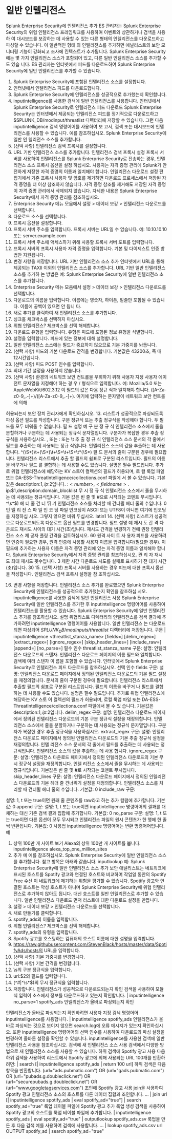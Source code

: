 # 일반 인텔리전스

Splunk Enterprise Security에 인텔리전스 추가
ES 관리자는 Splunk Enterprise Security의 위협 인텔리전스 프레임워크를 사용하여 이벤트와 상관하거나 검색을 사용하
여 대시보드를 보강하는 데 사용할 수 있는 다른 형태의 인텔리전스를 다운로드하고 파싱할 수 있습니다. 이 일반적인 형태
의 인텔리전스를 추가하면 애널리스트의 보안 모니터링 기능이 강화되고 조사에 컨텍스트가 추가됩니다.
Splunk Enterprise Security에는 몇 가지 인텔리전스 소스가 포함되어 있고, 다른 일반 인텔리전스 소스를 추가할 수도 있습
니다.
ES 관리자는 인터넷에서 피드를 다운로드하여 Splunk Enterprise Security에 일반 인텔리전스를 추가할 수 있습니다.
1. Splunk Enterprise Security에 포함된 인텔리전스 소스를 설정합니다.
2. 인터넷에서 인텔리전스 피드를 다운로드합니다.
3. Splunk Enterprise Security에 인텔리전스를 성공적으로 추가했는지 확인합니다.
4. inputintelligence를 사용한 검색에 일반 인텔리전스를 사용합니다.
인터넷에서 Splunk Enterprise Security로 인텔리전스 피드 다운로드
Splunk Enterprise Security는 인터넷에서 제공되는 인텔리전스 피드를 정기적으로 다운로드하고
$SPLUNK_DB/modinput/threatlist 디렉터리에 저장할 수 있습니다. 그런 다음 inputintelligence 검색 명령어어를 사용하여 보
고서, 검색 또는 대시보드에 인텔리전스를 사용할 수 있습니다. 예를 참조하십시오. Splunk Enterprise Security에 일반 인
텔리전스 소스를 추가합니다.
1. (선택 사항) 인텔리전스 검색 프록시를 설정합니다.
2. URL 기반 인텔리전스 소스를 추가합니다.
인텔리전스 검색 프록시 설정
프록시 서버를 사용하여 인텔리전스를 Splunk Enterprise Security로 전송하는 경우, 인텔리전스 소스 프록시 옵션을 설정
하십시오.
사용자는 자격 증명 관리에 Splunk가 안전하게 저장한 자격 증명의 이름과 일치해야 합니다. 인텔리전스 다운로드 설정 편
집기에서 기존 프록시 사용자 및 암호를 제거하면 다운로드 프로세스에서 저장된 자격 증명을 더 이상 참조하지 않습니다.
자격 증명 참조를 제거해도 저장된 자격 증명이 자격 증명 관리에서 삭제되지 않습니다. 자세한 내용은 Splunk Enterprise
Security에서 자격 증명 관리를 참조하십시오.
1. Enterprise Security 메뉴 모음에서 설정 > 데이터 보강 > 인텔리전스 다운로드를 선택합니다.
2. 다운로드 소스를 선택합니다.
3. 프록시 옵션을 설정합니다.
1. 프록시 서버 주소를 입력합니다. 프록시 서버는 URL일 수 없습니다. 예: 10.10.10.10 또는 server.example.com
2. 프록시 서버 주소에 액세스하기 위해 사용할 프록시 서버 포트를 입력합니다.
3. 프록시 서버의 프록시 사용자 자격 증명을 입력합니다. 기본 및 다이제스트 인증 방법만 지원됩니다.
4. 변경 사항을 저장합니다.
URL 기반 인텔리전스 소스 추가
인터넷에서 URL을 통해 제공되는 TAXII 이외의 인텔리전스 소스를 추가합니다. URL 기반 일반 인텔리전스 소스를 추가하
는 방법은 예: Splunk Enterprise Security에 일반 인텔리전스 소스를 추가합니다.
1. Enterprise Security 메뉴 모음에서 설정 > 데이터 보강 > 인텔리전스 다운로드를 선택합니다.
2. 다운로드의 이름을 입력합니다. 이름에는 영숫자, 하이픈, 밑줄만 포함될 수 있습니다. 이름에 공백이 있으면 안 됩니
다.
3. 새로 추가를 클릭하여 새 인텔리전스 소스를 추가합니다.
4. 싱크홀 체크박스를 선택하지 마십시오.
5. 위협 인텔리전스? 체크박스를 선택 해제합니다.
6. 다운로드 유형을 입력합니다. 유형은 피드에 포함된 정보 유형을 식별합니다.
7. 설명을 입력합니다. 피드에 있는 정보에 대해 설명합니다.
8. 일반 인텔리전스 소스에는 필드가 중요하지 않으므로 기본 가중치를 놔둡니다.
9. (선택 사항) 피드의 기본 다운로드 간격을 변경합니다. 기본값은 43200초, 즉 매 12시간입니다.
10. (선택 사항) 피드 POST 인수를 입력합니다.
11. 최대 기간 설정을 사용하지 않습니다.
12. (선택 사항) 환경의 네트워크 보안 컨트롤을 우회하기 위해 사용자 지정 사용자 에이전트 문자열을 지정해야 하는 경
우 <user-agent>/<version> 형식으로 입력합니다. 예: Mozilla/5.0 또는 AppleWebKit/602.3.12 이 필드의 값은 다음 정규
식과 일치해야 합니다. ([A-Za-z0-9_.-]+)/([A-Za-z0-9_.-]+). 여기에 입력하는 문자열이 네트워크 보안 컨트롤에 의해

허용되는지 보안 장치 관리자에게 확인하십시오.
13. 리스트가 성공적으로 파싱되도록 파싱 옵션 필드를 작성합니다. 구분 정규식 또는 추출 정규식을 작성해야 합니다. 두
필드를 모두 비워둘 수 없습니다.
필
드
설명 예
구
분
정
규
식
인텔리전스 소스에서 줄을 분할하거나 구분하는 데 사용되는 정규식
문자열입니다. 구분자가 복잡한 경우 추출 정규식을 사용하십시오. , 또는 : 또는 \t
추
출
정
규
식
인텔리전스 소스 문서의 각 줄에서 필드를 추출하는 데 사용되는 정규
식입니다. 인텔리전스 소스의 값을 추출하는 데 사용합니다. ^(\S+)\t+(\S+)\t+\S+\t+\S+\t*(\S*)
필
드
문서의 줄이 구분된 경우에 필요합니다. 인텔리전스 리스트에서 추출
할 필드의 쉼표로 구분된 리스트입니다. 필드의 이름을 바꾸거나 필드
를 결합하는 데 사용할 수도 있습니다. 설명은 필수 필드입니다. 추가로
위협 인텔리전스에 해당하는 KV 스토어 컬렉션의 필드가 허용되며, 로
컬 룩업 파일 또는 DA-ESS-ThreatIntelligence/collections.conf 파일에
서 볼 수 있습니다. 기본값은 description:$1,ip:$2입니다.
<fieldname>:$<number>,<field
name>.$<number>
ip:$1,description:domain_blocklist
무
시
정
규
식
인텔리전스 소스에서 줄을 무시하는 데 사용되는 정규식입니다. 기본
값은 빈 줄 및 #으로 시작되는 코멘트 무시입니다. ^\s*$)
헤
더
줄
건
너
뛰
기
인텔리전스 소스를 처리할 때 건너뛸 헤더 줄의 수입니다. 0
인
텔
리
전
스
파
일
인
코
딩
파일 인코딩이 ASCII 또는 UTF8이 아니면 여기에 인코딩을 지정하십
시오. 그렇지 않으면 비워 두십시오.
latin1
14. (선택 사항) 리스트가 성공적으로 다운로드되도록 다운로드 옵션 필드를 변경합니다.
필드 설명 예
재시
도 간
격
다운로드 재시도 사이의 대기 시간(초)입니다. 재시도 간격을 변경하기 전에 권장 인텔리전스 소스 제
공자 폴링 간격을 검토하십시오.
60
원격
사이
트 사
용자
피드를 사용하려면 인증이 필요한 경우, 원격 인증에 사용할 사용자 이름을 입력합니다(필요한 경우).
이 필드에 추가하는 사용자 이름은 자격 증명 관리에 있는 자격 증명 이름과 일치해야 합니다. Splunk
Enterprise Security에서 자격 증명 관리를 참조하십시오.
관
리
자
재시
도 최대 재시도 횟수입니다. 3
제한
시간
다운로드 시도를 실패로 표시하기 전 대기 시간(초)입니다. 30
15. (선택 사항) 프록시 서버를 사용하는 경우 피드에 대한 프록시 옵션을 작성합니다. 인텔리전스 검색 프록시 설정을 참
조하십시오.

16. 변경 사항을 저장합니다.
인텔리전스 소스 추가를 완료했으면 Splunk Enterprise Security에 인텔리전스를 성공적으로 추가했는지 확인을 참조하십
시오.
inputintelligence를 사용한 검색에 일반 인텔리전스 사용
Splunk Enterprise Security에 일반 인텔리전스를 추가한 후 inputintelligence 명령어어를 사용하여 인텔리전스를 활용할
수 있습니다. Splunk Enterprise Security에 일반 인텔리전스 추가를 참조하십시오.
설명
위협리스트 디렉터리의 인텔리전스를 검색 결과에 추가하려면 inputintelligence 명령어어를 사용합니다. 일반 인텔리전스
는 다운로드되면 파싱되어 $SPLUNK_DB/modinputs/threatlist$ 디렉터리에 저장됩니다.
구문
| inputintelligence <threatlist_stanza_name> [fields=<string>] [delim_regex=<string>] [extract_regex=<string>]
[ignore_regex=<string>] [skip_header_lines=<int>] [include_raw=<bool>] [append=<bool>] [no_parse=<bool>]
필수 인수
threatlist_stanza_name
구문: <string>
설명: 인텔리전스 다운로드의 스탠자. 인텔리전스 다운로드 페이지의 이름 필드와 일치합니다. 검색에 여러 스탠자 이
름을 포함할 수 있습니다. 인터넷에서 Splunk Enterprise Security로 인텔리전스 피드 다운로드를 참조하십시오.
선택 인수
fields
구문: <string>
설명: 인텔리전스 다운로드 페이지에서 정의된 인텔리전스 다운로드의 기본 필드 설정을 재정의합니다. 문서의 줄이
구분된 경우에 필요합니다. 인텔리전스 리스트에서 추출할 필드의 쉼표로 구분된 리스트입니다. 필드의 이름을 바꾸거
나 필드를 결합하는 데 사용할 수도 있습니다. 설명은 필수 필드입니다. 추가로 위협 인텔리전스에 해당하는 KV 스토
어 컬렉션의 필드가 허용되며, 로컬 룩업 파일 또는 DA-ESS-ThreatIntelligence/collections.conf 파일에서 볼 수 있
습니다. 기본값은 description:$1,ip:$2입니다.
delim_regex
구문: <string>
설명: 인텔리전스 다운로드 페이지에서 정의된 인텔리전스 다운로드의 기본 구분 정규식 설정을 재정의합니다. 인텔
리전스 소스에서 줄을 분할하거나 구분하는 데 사용되는 정규식 문자열입니다. 구분자가 복잡한 경우 추출 정규식을
사용하십시오.
extract_regex
구문: <string>
설명: 인텔리전스 다운로드 페이지에서 정의된 인텔리전스 다운로드의 기본 추출 정규식 설정을 재정의합니다. 인텔
리전스 소스 문서의 각 줄에서 필드를 추출하는 데 사용되는 정규식입니다. 인텔리전스 소스의 값을 추출하는 데 사용
합니다.
ignore_regex
구문: <string>
설명: 인텔리전스 다운로드 페이지에서 정의된 인텔리전스 다운로드의 기본 무시 정규식 설정을 재정의합니다. 인텔
리전스 소스에서 줄을 무시하는 데 사용되는 정규식입니다. 기본값은 빈 줄 및 #로 시작되는 코멘트 무시입니다.
skip_header_lines
구문: <int>
설명: 인텔리전스 다운로드 페이지에서 정의된 인텔리전스 다운로드의 기본 헤더 줄 건너뛰기 설정을 재정의합니다.
인텔리전스 소스를 처리할 때 건너뛸 헤더 줄의 수입니다.
기본값: 0
include_raw
구문: <bool>

설명: 1, t 또는 true이면 원래 줄 콘텐츠를 raw라고 하는 추가 컬럼에 추가합니다.
기본값: 0
append
구문: <bool>
설명: 1, t 또는 true이면 inputintelligence 명령어어의 결과를 대체하는 대신 기존 검색 결과 집합에 추가합니다.
기본값: 0
no_parse
구문: <bool>
설명: 1, t 또는 true이면 다른 옵션이 모두 무시되고 인텔리전스 파일의 원시 콘텐츠가 한 행에 한 줄씩 반환됩니다.
기본값: 0
사용법
inputintelligence 명령어어는 변환 명령어어입니다.
예
1. 상위 100만 개 사이트 보기
Alexa의 상위 100만 개 사이트를 봅니다.
inputintelligence alexa_top_one_million_sites
2. 추가 예
예를 참조하십시오. Splunk Enterprise Security에 일반 인텔리전스 소스를 추가합니다.
참고 항목은 아래와 같습니다.
inputlookup
예: Splunk Enterprise Security에 일반 인텔리전스 소스 추가
보안 애널리스트는 네트워크에 표시된 호스트를 Spotify 광고와 연결된 호스트와 비교하여 작업일 동안의 Spotify Free 수신
이 네트워크에 제기하는 위험을 평가할 수 있습니다. Spotify 광고와 연결된 호스트는 악성 호스트가 아니며 Splunk
Enterprise Security에 위협 인텔리전스로 추가하지 않아도 됩니다. 대신 호스트를 일반 인텔리전스로 추가할 수 있습니다.
일반 인텔리전스 다운로드
먼저 리스트에 대한 다운로드 설정을 만듭니다.
1. 설정 > 데이터 보강 > 인텔리전스 다운로드를 선택합니다.
2. 새로 만들기를 클릭합니다.
3. spotify_ads의 이름을 입력합니다.
4. 위협 인텔리전스? 체크박스를 선택 해제합니다.
5. spotify_ads의 유형을 입력합니다.
6. Spotify 광고를 호스팅하는 컴퓨터의 호스트 이름에 대한 설명을 입력합니다.
7. https://raw.githubusercontent.com/StevenBlack/hosts/master/data/SpotifyAds/hosts의 URL을 입력합니다.
8. (선택 사항) 기본 가중치를 변경합니다.
9. (선택 사항) 기본 간격을 변경합니다.
10. \s의 구분 정규식을 입력합니다.
11. url:$2의 필드를 입력합니다.
12. (^#|^\s*$)의 무시 정규식을 입력합니다.
13. 저장합니다.
인텔리전스가 성공적으로 다운로드되는지 확인
검색을 사용하여 모듈식 입력이 소스에서 정보를 다운로드하고 있는지 확인합니다.
| inputintelligence no_parse=1 spotify_ads
인텔리전스가 올바로 파싱되는지 확인

인텔리전스가 올바로 파싱되는지 확인하려면 사용자 지정 검색 명령어어 inputintelligence를 사용합니다.
| inputintelligence spotify_ads
인텔리전스가 올바로 파싱되는 것으로 보이지 않으면 search.log에 오류 메시지가 있는지 확인하십시오. 또한
inputintelligence 명령어어의 선택 인수를 사용하여 다운로드의 파싱 설정을 변경하여 올바른 설정을 확인할 수 있습니다.
inputintelligence를 사용한 검색에 일반 인텔리전스 사용을 참조하십시오.
검색에 새 인텔리전스 소스 사용
검색에서 다양한 방법으로 새 인텔리전스 소스를 사용할 수 있습니다.
하위 검색에 Spotify 광고 사용
다음 하위 검색을 사용하여 리스트에서 Spotify 광고에 의해 사용되는 URL 100개를 반환하려면:
| search [| inputintelligence spotify_ads | return 100 url]
하위 검색은 다음 항목을 반환합니다.
(url="ads.pubmatic.com") OR (url="gads.pubmatic.com") OR (url="pubads.g.doubleclick.net") OR
(url="securepubads.g.doubleclick.net") OR (url="www.googletagservices.com")
조인에 Spotify 광고 사용
join을 사용하여 Spotify 광고 인텔리전스 소스의 호스트를 다른 데이터 집합과 조인합니다.
... | join url [| inputintelligence spotify_ads | eval spotify_ad="true"] | search spotify_ad="true"
룩업 테이블 파일에 Spotify 광고 추가
룩업 생성 검색을 사용하여 Spotify 광고의 호스트를 룩업 테이블 파일에 추가합니다.
| inputintelligence spotify_ads | eval spotify_ad="true" | outputlookup spotify_ads.csv
룩업을 만든 후 다음 검색 예를 사용하여 검색에 사용합니다.
... | lookup spotify_ads.csv url OUTPUT spotify_ad | search spotify_ad="true"
